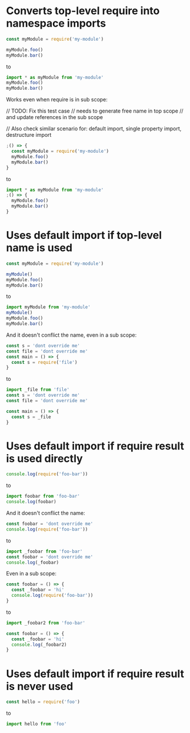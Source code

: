 # Converts top-level require into namespace imports

```js
const myModule = require('my-module')

myModule.foo()
myModule.bar()
```

to

```js
import * as myModule from 'my-module'
myModule.foo()
myModule.bar()
```

Works even when require is in sub scope:

// TODO: Fix this test case
// needs to generate free name in top scope
// and update references in the sub scope

// Also check similar scenario for: default import, single property import, destructure import

```js
;() => {
  const myModule = require('my-module')
  myModule.foo()
  myModule.bar()
}
```

to

```js
import * as myModule from 'my-module'
;() => {
  myModule.foo()
  myModule.bar()
}
```

# Uses default import if top-level name is used

```js
const myModule = require('my-module')

myModule()
myModule.foo()
myModule.bar()
```

to

```js
import myModule from 'my-module'
myModule()
myModule.foo()
myModule.bar()
```

And it doesn't conflict the name, even in a sub scope:

```js
const s = 'dont override me'
const file = 'dont override me'
const main = () => {
  const s = require('file')
}
```

to

```js
import _file from 'file'
const s = 'dont override me'
const file = 'dont override me'

const main = () => {
  const s = _file
}
```

# Uses default import if require result is used directly

```js
console.log(require('foo-bar'))
```

to

```js
import foobar from 'foo-bar'
console.log(foobar)
```

And it doesn't conflict the name:

```js
const foobar = 'dont override me'
console.log(require('foo-bar'))
```

to

```js
import _foobar from 'foo-bar'
const foobar = 'dont override me'
console.log(_foobar)
```

Even in a sub scope:

```js
const foobar = () => {
  const _foobar = 'hi'
  console.log(require('foo-bar'))
}
```

to

```js
import _foobar2 from 'foo-bar'

const foobar = () => {
  const _foobar = 'hi'
  console.log(_foobar2)
}
```

# Uses default import if require result is never used

```js
const hello = require('foo')
```

to

```js
import hello from 'foo'
```
